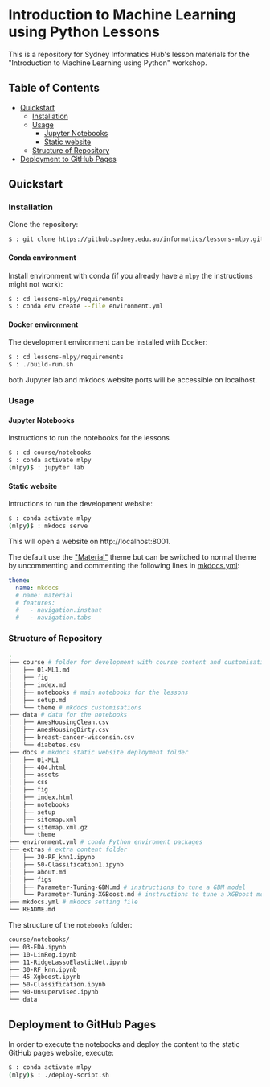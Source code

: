 # Introduction to Machine Learning using Python Lessons

This is a repository for Sydney Informatics Hub's lesson materials for the "Introduction to Machine Learning using Python" workshop.

## Table of Contents

- [Quickstart](#quickstart)
  * [Installation](#installation)
  * [Usage](#usage)
    + [Jupyter Notebooks](#jupyter-notebooks)
    + [Static website](#static-website)
  * [Structure of Repository](#structure-of-repository)
- [Deployment to GitHub Pages](#deployment-to-github-pages)

## Quickstart

### Installation

Clone the repository:

```bash
$ : git clone https://github.sydney.edu.au/informatics/lessons-mlpy.git
```

#### Conda environment

Install environment with conda (if you already have a `mlpy` the instructions might not work):

```bash
$ : cd lessons-mlpy/requirements
$ : conda env create --file environment.yml
```

#### Docker environment

The development environment can be installed with Docker:

```python
$ : cd lessons-mlpy/requirements
$ : ./build-run.sh
```

both Jupyter lab and mkdocs website ports will be accessible on localhost.

### Usage

#### Jupyter Notebooks

Instructions to run the notebooks for the lessons

```bash
$ : cd course/notebooks
$ : conda activate mlpy
(mlpy)$ : jupyter lab
```

#### Static website

Intructions to run the development website:

```bash
$ : conda activate mlpy
(mlpy)$ : mkdocs serve
```

This will open a website on http://localhost:8001.

The default use the ["Material"](https://squidfunk.github.io/mkdocs-material/) theme but can be switched to normal theme by uncommenting and commenting the following lines in [mkdocs.yml](./mkdocs.yml):

```yaml
theme:
  name: mkdocs
  # name: material
  # features:
  #   - navigation.instant
  #   - navigation.tabs
```

### Structure of Repository

```bash
.
├── course # folder for development with course content and customisations
│   ├── 01-ML1.md
│   ├── fig
│   ├── index.md
│   ├── notebooks # main notebooks for the lessons
│   ├── setup.md
│   └── theme # mkdocs customisations
├── data # data for the notebooks
│   ├── AmesHousingClean.csv
│   ├── AmesHousingDirty.csv
│   ├── breast-cancer-wisconsin.csv
│   └── diabetes.csv
├── docs # mkdocs static website deployment folder
│   ├── 01-ML1
│   ├── 404.html
│   ├── assets
│   ├── css
│   ├── fig
│   ├── index.html
│   ├── notebooks
│   ├── setup
│   ├── sitemap.xml
│   ├── sitemap.xml.gz
│   └── theme
├── environment.yml # conda Python enviroment packages
├── extras # extra content folder
│   ├── 30-RF_knn1.ipynb
│   ├── 50-Classification1.ipynb
│   ├── about.md
│   ├── figs
│   ├── Parameter-Tuning-GBM.md # instructions to tune a GBM model
│   └── Parameter-Tuning-XGBoost.md # instructions to tune a XGBoost model
├── mkdocs.yml # mkdocs setting file
└── README.md
```

The structure of the `notebooks` folder:

```bash
course/notebooks/
├── 03-EDA.ipynb
├── 10-LinReg.ipynb
├── 11-RidgeLassoElasticNet.ipynb
├── 30-RF_knn.ipynb
├── 45-Xgboost.ipynb
├── 50-Classification.ipynb
├── 90-Unsupervised.ipynb
└── data
```

## Deployment to GitHub Pages

In order to execute the notebooks and deploy the content to the static GitHub pages website, execute:

```bash
$ : conda activate mlpy
(mlpy)$ : ./deploy-script.sh
```
